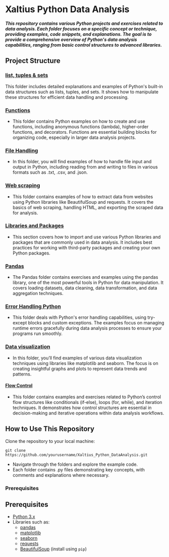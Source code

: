 # Xaltius Python Data Analysis
***This repository contains various Python projects and exercises related to data analysis. Each folder focuses on a specific concept or technique, providing examples, code snippets, and explanations. The goal is to provide a comprehensive overview of Python's data analysis capabilities, ranging from basic control structures to advanced libraries.***

## Project Structure

### [list, tuples & sets](https://github.com/MikkoDT/Xaltius_Python_DataAnalysis/tree/main/list_tuples_sets)
This folder includes detailed explanations and examples of Python's built-in data structures such as lists, tuples, and sets. It shows how to manipulate these structures for efficient data handling and processing.

### [Functions](https://github.com/MikkoDT/Xaltius_Python_DataAnalysis/tree/main/Functions)
- This folder contains Python examples on how to create and use functions, including anonymous functions (lambda), higher-order functions, and decorators. Functions are essential building blocks for organizing code, especially in larger data analysis projects.

### [File Handling](https://github.com/MikkoDT/Xaltius_Python_DataAnalysis/tree/main/File_Handling_eg)
- In this folder, you will find examples of how to handle file input and output in Python, including reading from and writing to files in various formats such as .txt, .csv, and .json.

### [Web scraping](https://github.com/MikkoDT/Xaltius_Python_DataAnalysis/tree/main/Web_scraping)
- This folder contains examples of how to extract data from websites using Python libraries like BeautifulSoup and requests. It covers the basics of web scraping, handling HTML, and exporting the scraped data for analysis.

### [Libraries and Packages](https://github.com/MikkoDT/Xaltius_Python_DataAnalysis/tree/main/Libraries_and_Packages)
- This section covers how to import and use various Python libraries and packages that are commonly used in data analysis. It includes best practices for working with third-party packages and creating your own Python packages.

### [Pandas](https://github.com/MikkoDT/Xaltius_Python_DataAnalysis/tree/main/Pandas)
- The Pandas folder contains exercises and examples using the pandas library, one of the most powerful tools in Python for data manipulation. It covers loading datasets, data cleaning, data transformation, and data aggregation techniques.

### [Error Handling Python](https://github.com/MikkoDT/Xaltius_Python_DataAnalysis/tree/main/ErrorHandling_Python)
- This folder deals with Python's error handling capabilities, using try-except blocks and custom exceptions. The examples focus on managing runtime errors gracefully during data analysis processes to ensure your programs run smoothly.

### [Data visualization](https://github.com/MikkoDT/Xaltius_Python_DataAnalysis/tree/main/Data_visualization)
- In this folder, you’ll find examples of various data visualization techniques using libraries like matplotlib and seaborn. The focus is on creating insightful graphs and plots to represent data trends and patterns.

#### [Flow Control](https://github.com/MikkoDT/Xaltius_Python_DataAnalysis/tree/main/FlowControl)
- This folder contains examples and exercises related to Python’s control flow structures like conditionals (if-else), loops (for, while), and iteration techniques. It demonstrates how control structures are essential in decision-making and iterative operations within data analysis workflows.

## How to Use This Repository
Clone the repository to your local machine:
```
git clone https://github.com/yourusername/Xaltius_Python_DataAnalysis.git
```

- Navigate through the folders and explore the example code.
- Each folder contains .py files demonstrating key concepts, with comments and explanations where necessary.

### Prerequisites

## Prerequisites

- [Python 3.x](https://www.python.org/downloads/)
- Libraries such as:
  - [pandas](https://pandas.pydata.org/getting_started.html)
  - [matplotlib](https://matplotlib.org/stable/users/installing.html)
  - [seaborn](https://seaborn.pydata.org/installing.html)
  - [requests](https://docs.python-requests.org/en/latest/user/install/#install)
  - [BeautifulSoup](https://www.crummy.com/software/BeautifulSoup/bs4/doc/#installing-beautiful-soup) (install using `pip`)

